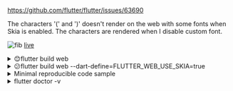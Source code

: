 https://github.com/flutter/flutter/issues/63690

The characters '(' and ')' doesn't render on the web with some fonts when Skia is enabled. The characters are rendered when I disable custom font.

![fib](https://user-images.githubusercontent.com/8049534/90315193-23c1b180-df22-11ea-9850-0207bdb980c2.PNG)
[live](https://ilopx.github.io/issue_web_skia_custom_font_unknown_charset)


<details>
  <summary>😊flutter build web </summary>

![on](https://user-images.githubusercontent.com/8049534/90314409-3a650a00-df1c-11ea-8bef-d7027d606f97.PNG)
</details>

<details>
  <summary>😕flutter build web --dart-define=FLUTTER_WEB_USE_SKIA=true </summary>

![two](https://user-images.githubusercontent.com/8049534/90314470-af384400-df1c-11ea-9359-644089957c38.PNG)


</details>

<details>
  <summary>Minimal reproducible code sample</summary>

`pubspec.yaml`
```yaml
flutter:
  uses-material-design: true
  fonts:
    - family: Segoe_form_assets
      fonts:
        - asset: assets/Segoe_UI.ttf
```

```dart
import 'package:flutter/material.dart';

void main() {
  runApp(MyApp());
}

class MyApp extends StatelessWidget {
  @override
  Widget build(BuildContext context) {
    final defaultFont = TextStyle(
      fontFamily: 'Sergeo UI',
      fontSize: 30,
    );
    final customFont = TextStyle(
      fontFamily: 'Segoe_form_assets',
      fontSize: 30,
    );

    return MaterialApp(
      theme: ThemeData.dark(),
      home: Scaffold(
        body:Center(
          child: Column(
            mainAxisAlignment: MainAxisAlignment.center,
            children: [
              Row(
                mainAxisAlignment: MainAxisAlignment.center,
                children: [
                  Text('(', style: defaultFont,),
                  Text('.',),
                  Text(')', style: defaultFont,),
                  Text('(', style: customFont,),
                  Text('.',),
                  Text(')', style: customFont,),
                ],
              ),
              Text('^'),
              Text('(~~)'),
            ],
          ),
        ) ,
      ),
    );
  }
}
```
</details>

<details>
  <summary>flutter doctor -v</summary>

```
[√] Flutter (Channel master, 1.21.0-10.0.pre.111, on Microsoft Windows [Version 10.0.18363.535], locale en-US)
    • Flutter version 1.21.0-10.0.pre.111 at C:\flutter_origin
    • Framework revision d1583fc39b (11 hours ago), 2020-08-14 20:09:41 -0700
    • Engine revision 7571e7c380
    • Dart version 2.10.0 (build 2.10.0-11.0.dev)


[√] Android toolchain - develop for Android devices (Android SDK version 29.0.2)
    • Android SDK at C:\Users\ilopX\AppData\Local\Android\sdk
    • Platform android-29, build-tools 29.0.2
    • Java binary at: C:\Program Files\Android\Android Studio\jre\bin\java
    • Java version OpenJDK Runtime Environment (build 1.8.0_202-release-1483-b03)
    • All Android licenses accepted.

[√] Chrome - develop for the web
    • Chrome at C:\Program Files (x86)\Google\Chrome\Application\chrome.exe

[√] Visual Studio - develop for Windows (Visual Studio Enterprise 2019 16.4.2)
    • Visual Studio at C:\Program Files (x86)\Microsoft Visual Studio\2019\Enterprise
    • Visual Studio Enterprise 2019 version 16.4.29613.14
    • Windows 10 SDK version 10.0.18362.0

[√] Android Studio (version 3.5)
    • Android Studio at C:\Program Files\Android\Android Studio
    • Flutter plugin version 42.1.1
    • Dart plugin version 191.8593
    • Java version OpenJDK Runtime Environment (build 1.8.0_202-release-1483-b03)

[√] IntelliJ IDEA Ultimate Edition (version 2019.3)
    • IntelliJ at C:\Program Files\JetBrains\IntelliJ IDEA 2019.3.1
    • Flutter plugin version 45.1.2
    • Dart plugin version 193.7361

[√] Connected device (3 available)
    • Windows (desktop) • windows    • windows-x64    • Microsoft Windows [Version 10.0.18363.535]
    • Web Server (web)  • web-server • web-javascript • Flutter Tools
    • Chrome (web)      • chrome     • web-javascript • Google Chrome 84.0.4147.125

• No issues found!
```

</details>
